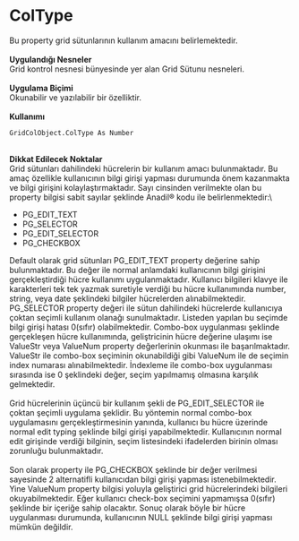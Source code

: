 # ColType

Bu property grid sütunlarının kullanım amacını belirlemektedir.\
\
**Uygulandığı Nesneler**\
Grid kontrol nesnesi bünyesinde yer alan Grid Sütunu nesneleri.\
\
**Uygulama Biçimi**\
Okunabilir ve yazılabilir bir özelliktir.\
\
**Kullanımı**

```
GridColObject.ColType As Number
```

\
**Dikkat Edilecek Noktalar**\
Grid sütunları dahilindeki hücrelerin bir kullanım amacı bulunmaktadır. Bu amaç özellikle kullanıcının bilgi girişi yapması durumunda önem kazanmakta ve bilgi girişini kolaylaştırmaktadır. Sayı cinsinden verilmekte olan bu property bilgisi sabit sayılar şeklinde Anadil® kodu ile belirlenmektedir:\


* PG\_EDIT\_TEXT
* PG\_SELECTOR
* PG\_EDIT\_SELECTOR
* PG\_CHECKBOX

Default olarak grid sütunları PG\_EDIT\_TEXT property değerine sahip bulunmaktadır. Bu değer ile normal anlamdaki kullanıcının bilgi girişini gerçekleştirdiği hücre kullanımı uygulanmaktadır. Kullanıcı bilgileri klavye ile karakterleri tek tek yazmak suretiyle verdiği bu hücre kullanımında number, string, veya date şeklindeki bilgiler hücrelerden alınabilmektedir.\
PG\_SELECTOR property değeri ile sütun dahilindeki hücrelerde kullanıcıya çoktan seçimli kullanım olanağı sunulmaktadır. Listeden yapılan bu seçimde bilgi girişi hatası 0(sıfır) olabilmektedir. Combo-box uygulanması şeklinde gerçekleşen hücre kullanımında, geliştricinin hücre değerine ulaşımı ise ValueStr veya ValueNum property değerlerinin okunması ile başarılmaktadır. ValueStr ile combo-box seçiminin okunabildiği gibi ValueNum ile de seçimin index numarası alınabilmektedir. İndexleme ile combo-box uygulanması sırasında ise 0 şeklindeki değer, seçim yapılmamış olmasına karşılık gelmektedir.\
\
Grid hücrelerinin üçüncü bir kullanım şekli de PG\_EDIT\_SELECTOR ile çoktan şeçimli uygulama şeklidir. Bu yöntemin normal combo-box uygulamasını gerçekleştirmesinin yanında, kullanıcı bu hücre üzerinde normal edit typing şeklinde bilgi girişi yapabilmektedir. Kullanıcının normal edit girişinde verdiği bilginin, seçim listesindeki ifadelerden birinin olması zorunluğu bulunmaktadır.\
\
Son olarak property ile PG\_CHECKBOX şeklinde bir değer verilmesi sayesinde 2 alternatifli kullanıcıdan bilgi girişi yapması istenebilmektedir. Yine ValueNum property bilgisi yoluyla geliştirici grid hücrelerindeki bilgileri okuyabilmektedir. Eğer kullanıcı check-box seçimini yapmamışsa 0(sıfır) şeklinde bir içeriğe sahip olacaktır. Sonuç olarak böyle bir hücre uygulanması durumunda, kullanıcının NULL şeklinde bilgi girişi yapması mümkün değildir.
